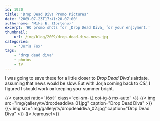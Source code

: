 ```yaml
---
id: 1920
title: 'Drop Dead Diva Promo Pictures'
date: '2009-07-23T17:41:20-07:00'
authorname: 'Mika E. (Ipstenu)'
excerpt: 'HQ promo shots for _Drop Dead Diva_ for your enjoyment.'
thumbnail:
    url: /img/blog/2009/drop-dead-diva-news.jpg
categories:
    - 'Jorja Fox'
tags:
    - 'drop dead diva'
    - photos
    - tv
---
```


I was going to save these for a little closer to _Drop Dead Diva_'s airdate, assuming that news would be slow. But with Jorja coming back to _CSI_, I figured I should work on keeping your summer bright.

{{< carousel ratio="16x9" class="col-sm-12 col-lg-8 mx-auto" >}}
  {{< img src="img/gallery/tv/dropdeaddiva_01.jpg" caption="Drop Dead Diva" >}}
  {{< img src="img/gallery/tv/dropdeaddiva_02.jpg" caption="Drop Dead Diva" >}}
{{< /carousel >}}
